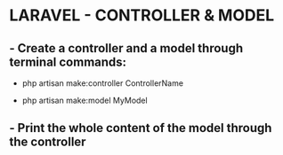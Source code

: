 # LARAVEL - CONTROLLER & MODEL

## - Create a controller and a model through terminal commands:
- php artisan make:controller ControllerName

- php artisan make:model MyModel

## - Print the whole content of the model through the controller

